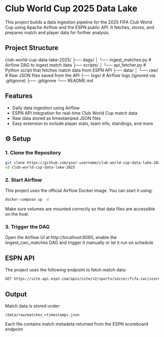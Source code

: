 # Club World Cup 2025 Data Lake

This project builds a data ingestion pipeline for the 2025 FIFA Club World Cup using Apache Airflow and the ESPN public API. It fetches, stores, and prepares match and player data for further analysis.

## Project Structure

club-world-cup-data-lake-2025/
├── dags/
│ └── ingest_matches.py # Airflow DAG to ingest match data
├── scripts/
│ └── api_fetcher.py # Python script that fetches match data from ESPN API
├── data/
│ └── raw/ # Raw JSON files saved from the API
├── logs/ # Airflow logs (ignored via .gitignore)
├── .gitignore
└── README.md

## Features

- Daily data ingestion using Airflow
- ESPN API integration for real-time Club World Cup match data
- Raw data stored as timestamped JSON files
- Easy extension to include player stats, team info, standings, and more

## ⚙️ Setup

### 1. Clone the Repository

```bash
git clone https://github.com/your-username/club-world-cup-data-lake-2025.git
cd club-world-cup-data-lake-2025
```
### 2. Start Airflow

This project uses the official Airflow Docker image. You can start it using:

```bash
docker-compose up -d
```

Make sure volumes are mounted correctly so that data files are accessible on the host.

### 3. Trigger the DAG

Open the Airflow UI at http://localhost:8080, enable the iingest_cwc_matches DAG and trigger
it manually or let it run on schedule

## ESPN API

The project uses the following endpoint to fetch match data:

```bash
GET https://site.api.espn.com/apis/site/v2/sports/soccer/fifa.cwc/scoreboard?dates=YYYYMMDD
```

## Output

Match data is stored under:

```pgsql
/data/raw/matches_<timestamp>.json
```

Each file contains match metadeta returned from the ESPN scoreboard endpoint
